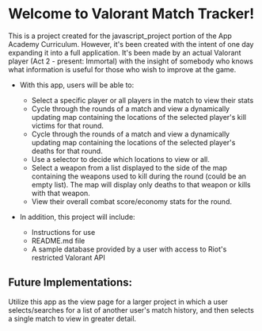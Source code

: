 # Welcome to Valorant Match Tracker!

This is a project created for the javascript_project portion of the App Academy Curriculum. However, it's been created with the intent of one day expanding it into a full application. It's been made by an actual Valorant player (Act 2 - present: Immortal) with the insight of somebody who knows what information is useful for those who wish to improve at the game.

* With this app, users will be able to:
    + Select a specific player or all players in the match to view their stats
    + Cycle through the rounds of a match and view a dynamically updating map containing the locations of the selected player's kill victims for that round.
    + Cycle through the rounds of a match and view a dynamically updating map containing the locations of the selected player's deaths for that round.
    + Use a selector to decide which locations to view or all.
    + Select a weapon from a list displayed to the side of the map containing the weapons used to kill during the round (could be an empty list). The map will display only deaths to that weapon or kills with that weapon.
    + View their overall combat score/economy stats for the round.

* In addition, this project will include:
    + Instructions for use
    + README.md file
    + A sample database provided by a user with access to Riot's restricted Valorant API

## Future Implementations:

Utilize this app as the view page for a larger project in which a user selects/searches for a list of another user's match history, and then selects a single match to view in greater detail.